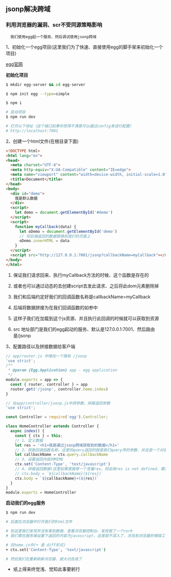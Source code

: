 ## jsonp解决跨域

### 利用浏览器的漏洞、scr不受同源策略影响

```text
  我们使用egg起一个服务、然后调试使用jsonp跨域
```

1、初始化一个egg项目(这里我们为了快速、直接使用egg的脚手架来初始化一个项目)

[egg官网](https://eggjs.org/zh-cn/)

**初始化项目**

```bash
$ mkdir egg-server && cd egg-server

$ npm init egg --type=simple

$ npm i

# 启动项目
$ npm run dev

# 打开以下地址（这个端口如果你觉得不满意可以通过config来进行配置）
# http://localhost:7001
```

2、创建一个html文件(在根目录下面)

```html
<!DOCTYPE html>
<html lang="en">
<head>
  <meta charset="UTF-8">
  <meta http-equiv="X-UA-Compatible" content="IE=edge">
  <meta name="viewport" content="width=device-width, initial-scale=1.0">
  <title>Document</title>
</head>
<body>
  <div id="demo">
    我是默认数据
  </div>
  <script>
    let demo = document.getElementById('#demo')
  </script>
  <script>
    function myCallback(data) {
      let oDemo = document.getElementById('demo')
      // 将后端返回的数据替换到我们的页面上
      oDemo.innerHTML = data
    }
  </script>
  <script src="http://127.0.0.1:7001/jsonp?callbackName=myCallback"></script>
</body>
</html>
```

1. 保证我们请求回来、执行myCallback方法的时候、这个函数是存在的

2. 或者也可以通过动态的去创建script去发此请求、之后将此dom元素删除掉

3. 我们和后端约定好我们的回调函数名称是callbackName=myCallback

4. 后端将数据拼接为在我们回调函数的如参中 

5. 这样子我们在加载到这个js资源、并且执行此回调的时候就可以获取到资源

6. src 地址部门是我们的egg起动的服务、默认是127.0.0.1:7001、然后路由是/jsonp

3、配置路径以及拼接数据给客户端

```javascript
// app/router.js 中增加一个路有 /jsonp
'use strict';
/**
 * @param {Egg.Application} app - egg application
 */
module.exports = app => {
  const { router, controller } = app
  router.get('/jsonp', controller.home.index)
}

// 在app/controller/jsonp.js中获参数、拼接返回参数
'use strict';

const Controller = require('egg').Controller;

class HomeController extends Controller {
  async index() {
    const { ctx } = this;
    // 1、定义数据
    let res = '<h1>我是通过jsonp跨域获取到的数据</h1>'
    // 2、获取回调函数名称、这里的query返回的就是我们query传的参数、并且是一个对象 eg: {callbackName: myCallback}
    let callbackName = ctx.query.callbackName
    // 3、设置返回内容的MIME
    ctx.set('Content-Type', 'text/javascript')
    // 4、拼接返回数据(这里如果直接穿一个变量res、则会抛res is not defined、需要转下字符串)
    // ctx.body = `${callbackName}(${res})`
    ctx.body = `${callbackName}+(${res})`
  }
}
module.exports = HomeController
```

**启动我们的egg服务**

```bash
$ npm run dev

# 后面在浏览器中打开我们的html文件

# 到这里我们发现并没有拿到数据、查看浏览器控制台、发现报了一个corb
# 我们需在服务端设置下返回的内容为javascript、这里就不深入了、涉及到浏览器的嗅探工作

# 在home.js中(+ 是 diff形式)
+ ctx.set('Content-Type', 'text/javascript')

# 然后我们在重新刷新浏览器、就大功告成了
```

- 纸上得来终觉浅、觉知此事要躬行